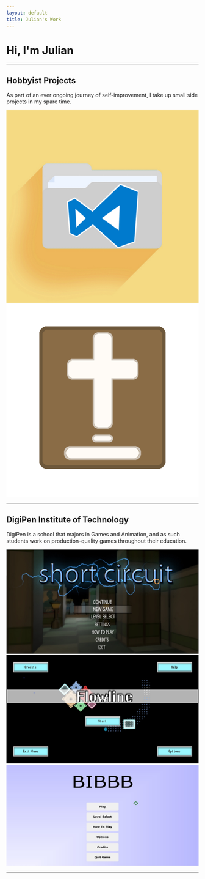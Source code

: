 ```yaml
---
layout: default
title: Julian's Work
---
```

# Hi, I'm Julian

---

## Hobbyist Projects
As part of an ever ongoing journey of self-improvement, I take up small side projects in my spare time. 

<html>
    <div class="menu-gallery">
        <a class="link" href="/projects/personal/vscode_explorer">
            <img class="img-thumb" src="/files/images/vscode_explorer.jpg" alt="VSCode File Explorer">
        </a>
        <a class="link" href="/projects/personal/biblicabot">
            <img class="img-thumb" src="/files/images/biblicabot.png" alt="Biblica Bot">
        </a>
    </div>
</html>

---

## DigiPen Institute of Technology
DigiPen is a school that majors in Games and Animation, and as such students work on production-quality games throughout their education.

<html>
    <div class="menu-gallery">
        <a class="link" href="/projects/school/shortcircuit">
            <img class="img-thumb" src="/files/images/ShortCircuit_1.jpg" alt="ShortCircuit">
        </a>
        <a class="link" href="/projects/school/flowline">
            <img class="img-thumb" src="/files/images/Flowline_1.jpg" alt="FlowLine">
        </a>
        <a class="link" href="/projects/school/bibbb">
            <img class="img-thumb" src="/files/images/BIBBB_1.jpg" alt="BIBBB">
        </a>
    </div>
</html>

---
